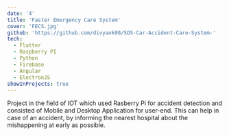 ```yaml
---
date: '4'
title: 'Faster Emergency Care System'
cover: 'FECS.jpg'
github: 'https://github.com/divyank00/SOS-Car-Accident-Care-System-'
tech:
  - Flutter
  - Raspberry PI
  - Python
  - Firebase
  - Angular
  - ElectronJS
showInProjects: true
---
```


Project in the field of IOT which used Rasberry Pi for accident detection and consisted of Mobile and Desktop Application for user-end. This can help in case of an accident, by informing the nearest hospital about the mishappening at early as possible.
